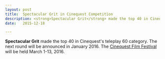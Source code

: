 ```yaml
---
layout: post
title:  Spectacular Grit in Cinequest Competition
description: <strong>Spectacular Grit</strong> made the top 40 in Cinequest's teleplay 60 category.
date:   2015-12-18 

---
```

<strong>Spectacular Grit</strong> made the top 40 in Cinequest's teleplay 60 category.
The next round will be announced in January 2016.
The <a href="http://cinequest.org/" target="_blank">Cinequest Film Festival</a> will be held March 1-13, 2016.